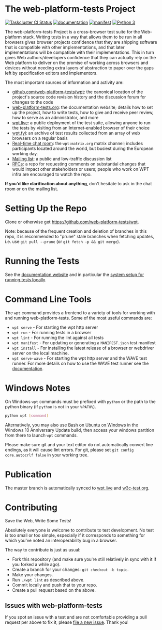 The web-platform-tests Project
==============================

[![Taskcluster CI Status](https://community-tc.services.mozilla.com/api/github/v1/repository/web-platform-tests/wpt/master/badge.svg)](https://community-tc.services.mozilla.com/api/github/v1/repository/web-platform-tests/wpt/master/latest) 
[![documentation](https://github.com/web-platform-tests/wpt/workflows/documentation/badge.svg)](https://github.com/web-platform-tests/wpt/actions?query=workflow%3Adocumentation+branch%3Amaster) 
[![manifest](https://github.com/web-platform-tests/wpt/workflows/manifest/badge.svg)](https://github.com/web-platform-tests/wpt/actions/workflows/manifest.yml?query=workflow%3Amanifest+branch%3Amaster) 
[![Python 3](https://pyup.io/repos/github/web-platform-tests/wpt/python-3-shield.svg)](https://pyup.io/repos/github/web-platform-tests/wpt/)

The web-platform-tests Project is a cross-browser test suite for the
Web-platform stack. Writing tests in a way that allows them to be run in all
browsers gives browser projects confidence that they are shipping software that
is compatible with other implementations, and that later implementations will
be compatible with their implementations. This in turn gives Web
authors/developers confidence that they can actually rely on the Web platform
to deliver on the promise of working across browsers and devices without
needing extra layers of abstraction to paper over the gaps left by
specification editors and implementors.

The most important sources of information and activity are:

- [github.com/web-platform-tests/wpt](https://github.com/web-platform-tests/wpt):
  the canonical location of the project's source code revision history and the
  discussion forum for changes to the code
- [web-platform-tests.org](https://web-platform-tests.org): the documentation
  website; details how to set up the project, how to write tests, how to give
  and receive peer review, how to serve as an administrator, and more
- [wpt.live](https://wpt.live): a public deployment of the test suite,
  allowing anyone to run the tests by visiting from an
  Internet-enabled browser of their choice
- [wpt.fyi](https://wpt.fyi): an archive of test results collected from an
  array of web browsers on a regular basis
- [Real-time chat room](https://app.element.io/#/room/#wpt:matrix.org): the
  `wpt:matrix.org` matrix channel; includes participants located
  around the world, but busiest during the European working day.
- [Mailing list](https://lists.w3.org/Archives/Public/public-test-infra/): a
  public and low-traffic discussion list
- [RFCs](https://github.com/web-platform-tests/rfcs): a repo for requesting
  comments on substantial changes that would impact other stakeholders or
  users; people who work on WPT infra are encouraged to watch the repo.

**If you'd like clarification about anything**, don't hesitate to ask in the
chat room or on the mailing list.

Setting Up the Repo
===================

Clone or otherwise get https://github.com/web-platform-tests/wpt.

Note: because of the frequent creation and deletion of branches in this
repo, it is recommended to "prune" stale branches when fetching updates,
i.e. use `git pull --prune` (or `git fetch -p && git merge`).

Running the Tests
=================

See the [documentation website](https://web-platform-tests.org/running-tests/)
and in particular the
[system setup for running tests locally](https://web-platform-tests.org/running-tests/from-local-system.html#system-setup).

Command Line Tools
==================

The `wpt` command provides a frontend to a variety of tools for
working with and running web-platform-tests. Some of the most useful
commands are:

* `wpt serve` - For starting the wpt http server
* `wpt run` - For running tests in a browser
* `wpt lint` - For running the lint against all tests
* `wpt manifest` - For updating or generating a `MANIFEST.json` test manifest
* `wpt install` - For installing the latest release of a browser or
  webdriver server on the local machine.
* `wpt serve-wave` - For starting the wpt http server and the WAVE test runner.
For more details on how to use the WAVE test runner see the [documentation](./tools/wave/docs/usage/usage.md).

<span id="windows-notes">Windows Notes</span>
=============================================

On Windows `wpt` commands must be prefixed with `python` or the path
to the python binary (if `python` is not in your `%PATH%`).

```bash
python wpt [command]
```

Alternatively, you may also use
[Bash on Ubuntu on Windows](https://msdn.microsoft.com/en-us/commandline/wsl/about)
in the Windows 10 Anniversary Update build, then access your windows
partition from there to launch `wpt` commands.

Please make sure git and your text editor do not automatically convert
line endings, as it will cause lint errors. For git, please set
`git config core.autocrlf false` in your working tree.

Publication
===========

The master branch is automatically synced to [wpt.live](https://wpt.live/) and
[w3c-test.org](https://w3c-test.org/).

Contributing
============

Save the Web, Write Some Tests!

Absolutely everyone is welcome to contribute to test development. No
test is too small or too simple, especially if it corresponds to
something for which you've noted an interoperability bug in a browser.

The way to contribute is just as usual:

* Fork this repository (and make sure you're still relatively in sync
  with it if you forked a while ago).
* Create a branch for your changes:
  `git checkout -b topic`.
* Make your changes.
* Run `./wpt lint` as described above.
* Commit locally and push that to your repo.
* Create a pull request based on the above.

Issues with web-platform-tests
------------------------------

If you spot an issue with a test and are not comfortable providing a
pull request per above to fix it, please
[file a new issue](https://github.com/web-platform-tests/wpt/issues/new).
Thank you!
